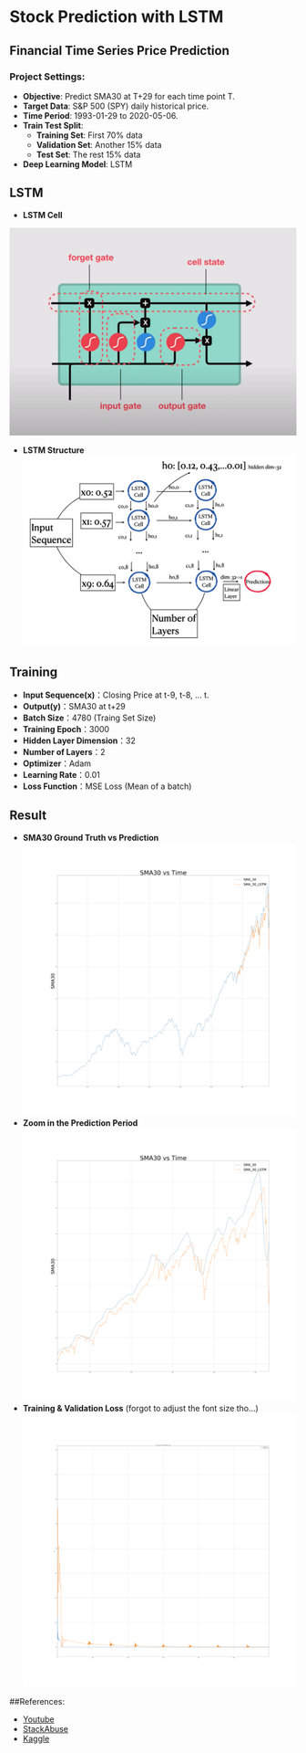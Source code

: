 # Stock Prediction with LSTM

## Financial Time Series Price Prediction

### Project Settings:
* **Objective**: Predict SMA30 at T+29 for each time point T.
* **Target Data**: S&P 500 (SPY) daily historical price.
* **Time Period**: 1993-01-29 to 2020-05-06.
* **Train Test Split**: 
	* **Training Set**: First 70% data
	* **Validation Set**: Another 15% data
	* **Test Set**: The rest 15% data 
* **Deep Learning Model**: LSTM

## LSTM
* **LSTM Cell**

![alt text](LSTM_Cell.png "LSTM_Cell")

* **LSTM Structure**
![alt text](LSTM_Structure.png "LSTM_Structure")

## Training
- **Input Sequence(x)**：Closing Price at t-9, t-8, ... t.
- **Output(y)**：SMA30 at t+29
- **Batch Size**：4780 (Traing Set Size)
- **Training Epoch**：3000
- **Hidden Layer Dimension**：32
- **Number of Layers**：2
- **Optimizer**：Adam
- **Learning Rate**：0.01
- **Loss Function**：MSE Loss (Mean of a batch)


## Result
- **SMA30 Ground Truth vs Prediction**
![alt text](SMA30.png "](SMA30")
- **Zoom in the Prediction Period**
![alt text](SMA30_zoom.png "SMA30_zoom")
- **Training & Validation Loss** (forgot to adjust the font size tho...)
![alt text](Loss.png "Loss")


##References: 
* [Youtube](https://www.youtube.com/watch?v=8HyCNIVRbSU&)
* [StackAbuse](https://stackabuse.com/time-series-prediction-using-lstm-with-pytorch-in-python/)
* [Kaggle](https://www.kaggle.com/taronzakaryan/stock-prediction-lstm-using-pytorch)